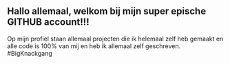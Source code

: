 ## Hallo allemaal, welkom bij mijn super epische GITHUB account!!!

Op mijn profiel staan allemaal projecten die ik helemaal zelf heb gemaakt en alle code is 100% van mij en heb ik allemaal zelf geschreven. #BigKnackgang
